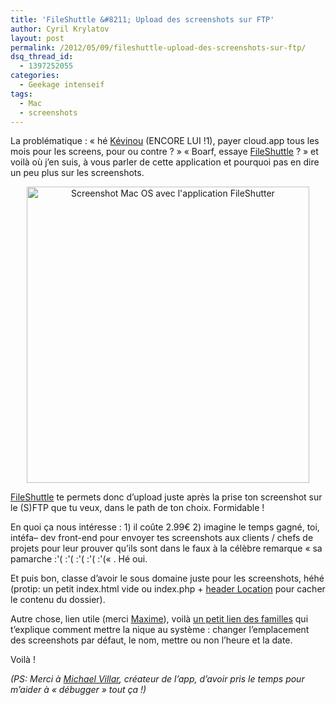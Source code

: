 ```yaml
---
title: 'FileShuttle &#8211; Upload des screenshots sur FTP'
author: Cyril Krylatov
layout: post
permalink: /2012/05/09/fileshuttle-upload-des-screenshots-sur-ftp/
dsq_thread_id:
  - 1397252055
categories:
  - Geekage intenseif
tags:
  - Mac
  - screenshots
---
```

La problématique : &laquo;&nbsp;hé [Kévinou][1] (ENCORE LUI !1), payer cloud.app tous les mois pour les screens, pour ou contre ?&nbsp;&raquo; &laquo;&nbsp;Boarf, essaye [FileShuttle][2] ?&nbsp;&raquo; et voilà où j&rsquo;en suis, à vous parler de cette application et pourquoi pas en dire un peu plus sur les screenshots.

<p style="text-align:center;">
  <a href="http://blog.c-krylatov.com/fileshutter-upload-des-screenshots-sur-ftp"><img src="http://blog.c-krylatov.com/wp-content/uploads/2012/05/test_-2.png" alt="Screenshot Mac OS avec l&#039;application FileShutter" title="Screenshot Mac OS avec l&#039;application FileShutter" width="452" height="474" class="alignnone size-full wp-image-357" /></a>
</p>

<!--more-->

[FileShuttle][2] te permets donc d&rsquo;upload juste après la prise ton screenshot sur le (S)FTP que tu veux, dans le path de ton choix. Formidable !

En quoi ça nous intéresse : 1) il coûte 2.99€ 2) imagine le temps gagné, toi, intéfa&#8211; dev front-end pour envoyer tes screenshots aux clients / chefs de projets pour leur prouver qu&rsquo;ils sont dans le faux à la célèbre remarque &laquo;&nbsp;sa pamarche :'( :'( :'( :'( :'(&laquo;&nbsp;. Hé oui.

Et puis bon, classe d&rsquo;avoir le sous domaine juste pour les screenshots, héhé (protip: un petit index.html vide ou index.php + [header Location][3] pour cacher le contenu du dossier).

Autre chose, lien utile (merci [Maxime][4]), voilà [un petit lien des familles][5] qui t&rsquo;explique comment mettre la nique au système : changer l&rsquo;emplacement des screenshots par défaut, le nom, mettre ou non l&rsquo;heure et la date.

Voilà !

*(PS: Merci à [Michael Villar][6], créateur de l&rsquo;app, d&rsquo;avoir pris le temps pour m&rsquo;aider à &laquo;&nbsp;débugger&nbsp;&raquo; tout ça !)*

 [1]: http://darklg.me/
 [2]: http://itunes.apple.com/fr/app/fileshuttle/id492383059?mt=12
 [3]: http://php.net/manual/fr/function.header.php
 [4]: http://maxime.sh/
 [5]: http://dotsandthoughts.be/tweaking-os-x-screenshots
 [6]: https://twitter.com/michaelvillar